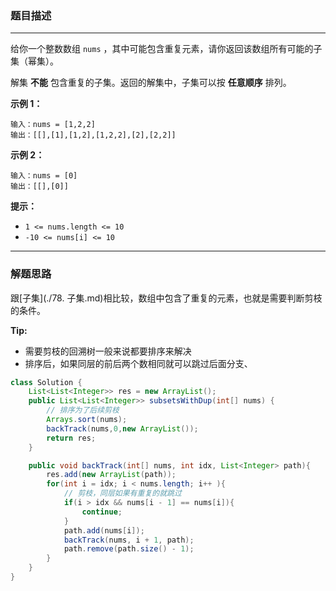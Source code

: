 ### 题目描述

---

给你一个整数数组 `nums` ，其中可能包含重复元素，请你返回该数组所有可能的子集（幂集）。

解集 **不能** 包含重复的子集。返回的解集中，子集可以按 **任意顺序** 排列。

**示例 1：**

```
输入：nums = [1,2,2]
输出：[[],[1],[1,2],[1,2,2],[2],[2,2]]

```

**示例 2：**

```
输入：nums = [0]
输出：[[],[0]]

```

**提示：**

-   `1 <= nums.length <= 10`
-   `-10 <= nums[i] <= 10`



---

### 解题思路

跟[子集](./78. 子集.md)相比较，数组中包含了重复的元素，也就是需要判断剪枝的条件。

**Tip:**

- 需要剪枝的回溯树一般来说都要排序来解决
- 排序后，如果同层的前后两个数相同就可以跳过后面分支、



```java
class Solution {
    List<List<Integer>> res = new ArrayList();
    public List<List<Integer>> subsetsWithDup(int[] nums) {
        // 排序为了后续剪枝
        Arrays.sort(nums);
        backTrack(nums,0,new ArrayList());
        return res;
    }

    public void backTrack(int[] nums, int idx, List<Integer> path){
        res.add(new ArrayList(path));
        for(int i = idx; i < nums.length; i++ ){
            // 剪枝，同层如果有重复的就跳过
            if(i > idx && nums[i - 1] == nums[i]){
                continue;
            }
            path.add(nums[i]);
            backTrack(nums, i + 1, path);
            path.remove(path.size() - 1);
        }
    }
}
```

